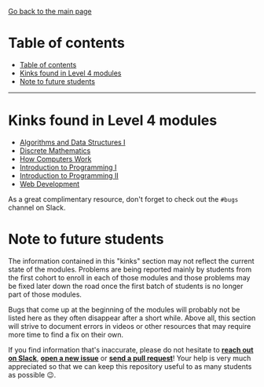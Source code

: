 [Go back to the main page](../README.md)

# Table of contents

- [Table of contents](#table-of-contents)
- [Kinks found in Level 4 modules](#kinks-found-in-level-4-modules)
- [Note to future students](#note-to-future-students)

---

# Kinks found in Level 4 modules

- [Algorithms and Data Structures I](../kinks/level_4/cm_1035_algorithms_and_data_structures_i/README.md)
- [Discrete Mathematics](../kinks/level_4/cm_1020_discrete_mathematics/README.md)
- [How Computers Work](../kinks/level_4/cm_1030_how_computers_work/README.md)
- [Introduction to Programming I](../kinks/level_4/cm_1005_introduction_to_programming_i/README.md)
- [Introduction to Programming II](../kinks/level_4/cm_1010_introduction_to_programming_ii/README.md)
- [Web Development](../kinks/level_4/cm_1040_web_development/README.md)

As a great complimentary resource, don't forget to check out the `#bugs` channel on Slack.

# Note to future students

The information contained in this "kinks" section may not reflect the current state of the modules. Problems are being reported mainly by students from the first cohort to enroll in each of those modules and those problems may be fixed later down the road once the first batch of students is no longer part of those modules.

Bugs that come up at the beginning of the modules will probably not be listed here as they often disappear after a short while. Above all, this section will strive to document errors in videos or other resources that may require more time to find a fix on their own.

If you find information that's inaccurate, please do not hesitate to **[reach out on Slack](https://londoncs.slack.com/)**, **[open a new issue](https://github.com/world-class/REPL/issues/new)** or **[send a pull request](https://github.com/world-class/REPL/pulls)**! Your help is very much appreciated so that we can keep this repository useful to as many students as possible :wink:.
